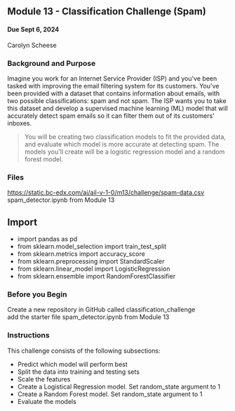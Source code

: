 ## Module 13 - Classification Challenge (Spam)
#### Due Sept 6, 2024
Carolyn Scheese

### Background and Purpose 
Imagine you work for an Internet Service Provider (ISP) and you've been tasked with improving the email filtering system for its customers. You've been provided with a dataset that contains information about emails, with two possible classifications: spam and not spam. The ISP wants you to take this dataset and develop a supervised machine learning (ML) model that will accurately detect spam emails so it can filter them out of its customers' inboxes.

>You will be creating two classification models to fit the provided data, and evaluate which model is more accurate at detecting spam. The models you'll create will be a logistic regression model and a random forest model.

### Files 
https://static.bc-edx.com/ai/ail-v-1-0/m13/challenge/spam-data.csv \
spam_detector.ipynb from Module 13

## Import
- import pandas as pd
- from sklearn.model_selection import train_test_split
- from sklearn.metrics import accuracy_score
- from sklearn.preprocessing import StandardScaler
- from sklearn.linear_model import LogisticRegression
- from sklearn.ensemble import RandomForestClassifier

### Before you Begin 
Create a new repository in GitHub called classification_challenge\
add the starter file spam_detector.ipynb from Module 13

### Instructions 
This challenge consists of the following subsections:
- Predict which model will perform best
- Split the data into training and testing sets
- Scale the features
- Create a Logistical Regression model. Set random_state argument to 1
- Create a Random Forest model. Set random_state argument to 1
- Evaluate the models 
